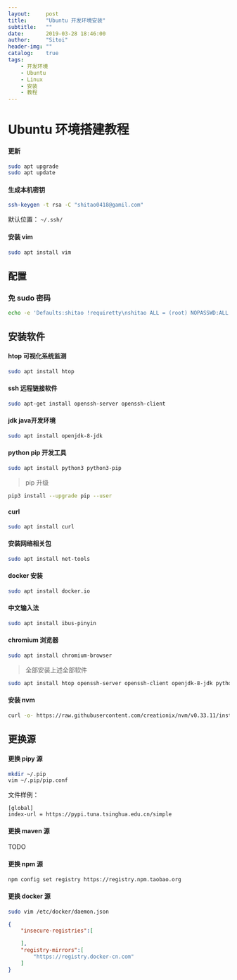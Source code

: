 ```yaml
---
layout:     post
title:      "Ubuntu 开发环境安装"
subtitle:   ""
date:       2019-03-28 18:46:00
author:     "Sitoi"
header-img: ""
catalog:    true
tags:
    - 开发环境
    - Ubuntu
    - Linux
    - 安装
    - 教程
---
```



# Ubuntu 环境搭建教程

#### 更新

```bash
sudo apt upgrade
sudo apt update
```

#### 生成本机密钥

```bash
ssh-keygen -t rsa -C "shitao0418@gamil.com"
```

默认位置： `~/.ssh/`


#### 安装 vim

```bash
sudo apt install vim
```

## 配置

### 免 sudo 密码

```bash
echo -e 'Defaults:shitao !requiretty\nshitao ALL = (root) NOPASSWD:ALL' | sudo tee /etc/sudoers.d/shitao
```

## 安装软件

#### htop 可视化系统监测

```bash
sudo apt install htop
```

#### ssh 远程链接软件

```bash
sudo apt-get install openssh-server openssh-client
```

#### jdk java开发环境

```bash
sudo apt install openjdk-8-jdk 
```

#### python pip 开发工具

```bash
sudo apt install python3 python3-pip
```

> pip 升级

```bash
pip3 install --upgrade pip --user
```

#### curl 

```bash
sudo apt install curl
```

#### 安装网络相关包

```bash
sudo apt install net-tools
```

#### docker 安装

```bash
sudo apt install docker.io
```

#### 中文输入法

```bash
sudo apt install ibus-pinyin
```

#### chromium 浏览器

```bash
sudo apt install chromium-browser
```

> 全部安装上述全部软件

```bash
sudo apt install htop openssh-server openssh-client openjdk-8-jdk python3 python3-pip curl net-tools docker.io ibus-pinyin chromium-browser
```

#### 安装 nvm

```bash
curl -o- https://raw.githubusercontent.com/creationix/nvm/v0.33.11/install.sh | bash
```


## 更换源

#### 更换 pipy 源

```bash
mkdir ~/.pip
vim ~/.pip/pip.conf
```

文件样例：

```text
[global]
index-url = https://pypi.tuna.tsinghua.edu.cn/simple
```


#### 更换 maven 源

TODO


#### 更换 npm 源

```bash
npm config set registry https://registry.npm.taobao.org
```

#### 更换 docker 源

```bash
sudo vim /etc/docker/daemon.json
```

```json
{
    "insecure-registries":[

    ],
    "registry-mirrors":[
        "https://registry.docker-cn.com"
    ]
}
```

